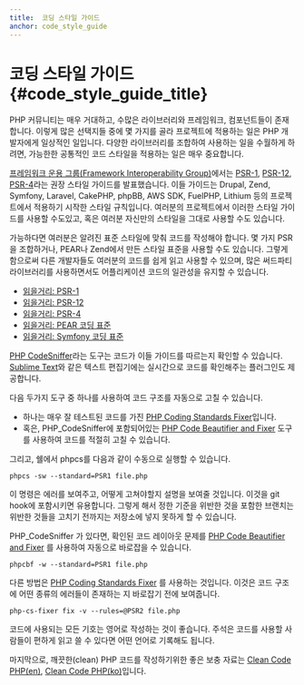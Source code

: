 ```yaml
---
title:  코딩 스타일 가이드
anchor: code_style_guide
---
```


# 코딩 스타일 가이드  {#code_style_guide_title}

PHP 커뮤니티는 매우 거대하고, 수많은 라이브러리와 프레임워크, 컴포넌트들이 존재합니다. 이렇게 많은 선택지들 중에 몇
가지를 골라 프로젝트에 적용하는 일은 PHP 개발자에게 일상적인 일입니다. 다양한 라이브러리를 조합하여 사용하는 일을
수월하게 하려면, 가능한한 공통적인 코드 스타일을 적용하는 일은 매우 중요합니다.

[프레임워크 운용 그룹(Framework Interoperability Group)][fig]에서는 [PSR-1][psr1], [PSR-12][psr12],
[PSR-4][psr4]라는 권장 스타일 가이드를 발표했습니다. 이들 가이드는 Drupal, Zend, Symfony, Laravel, CakePHP, phpBB, AWS SDK,
FuelPHP, Lithium 등의 프로젝트에서 적용하기 시작한 스타일 규칙입니다. 여러분의 프로젝트에서 이러한 스타일 가이드를
사용할 수도있고, 혹은 여러분 자신만의 스타일을 그대로 사용할 수도 있습니다.

가능하다면 여러분은 알려진 표준 스타일에 맞춰 코드를 작성해야 합니다. 몇 가지 PSR을 조합하거나, PEAR나 Zend에서 만든
스타일 표준을 사용할 수도 있습니다. 그렇게 함으로써 다른 개발자들도 여러분의 코드를 쉽게 읽고 사용할 수 있으며, 많은
써드파티 라이브러리를 사용하면서도 어플리케이션 코드의 일관성을 유지할 수 있습니다.

* [읽을거리: PSR-1][psr1]
* [읽을거리: PSR-12][psr12]
* [읽을거리: PSR-4][psr4]
* [읽을거리: PEAR 코딩 표준][pear-cs]
* [읽을거리: Symfony 코딩 표준][symfony-cs]

[PHP CodeSniffer][phpcs]라는 도구는 코드가 이들 가이드를 따르는지 확인할 수 있습니다. [Sublime Text][st-cs]와 같은
텍스트 편집기에는 실시간으로 코드를 확인해주는 플러그인도 제공합니다.

다음 두가지 도구 중 하나를 사용하여 코드 구조를 자동으로 고칠 수 있습니다.

- 하나는 매우 잘 테스트된 코드를 가진 [PHP Coding Standards Fixer][phpcsfixer]입니다.
- 혹은, PHP_CodeSniffer에 포함되어있는 [PHP Code Beautifier and Fixer][phpcbf] 도구를 사용하여 코드를 적절히 고칠 수 있습니다.

그리고, 쉘에서 phpcs를 다음과 같이 수동으로 실행할 수 있습니다.

    phpcs -sw --standard=PSR1 file.php

이 명령은 에러를 보여주고, 어떻게 고쳐야할지 설명을 보여줄 것입니다.
이것을 git hook에 포함시키면 유용합니다.
그렇게 해서 정한 기준을 위반한 것을 포함한 브랜치는 위반한 것들을 고치기 전까지는 저장소에 넣지 못하게 할 수 있습니다.

PHP_CodeSniffer 가 있다면, 확인된 코드 레이아웃 문제를 [PHP Code Beautifier and Fixer][phpcbf] 를 사용하여 자동으로 바로잡을 수 있습니다.

    phpcbf -w --standard=PSR1 file.php

다른 방법은 [PHP Coding Standards Fixer][phpcsfixer] 를 사용하는 것입니다.
이것은 코드 구조에 어떤 종류의 에러들이 존재하는 지 바로잡기 전에 보여줍니다.

    php-cs-fixer fix -v --rules=@PSR2 file.php

코드에 사용되는 모든 기호는 영어로 작성하는 것이 좋습니다. 주석은 코드를 사용할 사람들이 편하게 읽고 쓸 수 있다면 어떤
언어로 기록해도 됩니다.

마지막으로, 깨끗한(clean) PHP 코드를 작성하기위한 좋은 보충 자료는 [Clean Code PHP(en)][cleancode], [Clean Code PHP(ko)][cleancode-ko]입니다.

[fig]: https://www.php-fig.org/
[psr1]: https://www.php-fig.org/psr/psr-1/
[psr12]: https://www.php-fig.org/psr/psr-12/
[psr4]: https://www.php-fig.org/psr/psr-4/
[pear-cs]: https://pear.php.net/manual/en/standards.php
[symfony-cs]: https://symfony.com/doc/current/contributing/code/standards.html
[phpcs]: https://pear.php.net/package/PHP_CodeSniffer/
[phpcbf]: https://github.com/squizlabs/PHP_CodeSniffer/wiki/Fixing-Errors-Automatically
[st-cs]: https://github.com/benmatselby/sublime-phpcs
[phpcsfixer]: https://cs.sensiolabs.org/
[cleancode]: https://github.com/jupeter/clean-code-php
[cleancode-ko]: https://github.com/yujineeee/clean-code-php
